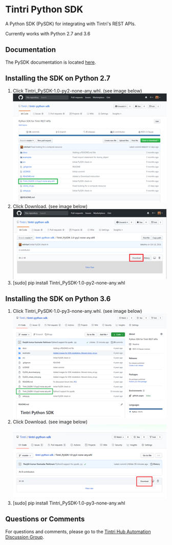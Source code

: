 # Tintri Python SDK
A Python SDK (PySDK) for integrating with Tintri's REST APIs.

Currently works with Python 2.7 and 3.6

## Documentation ##
The PySDK documentation is located [here](https://tintri.github.io/tintri-python-sdk/index.html).

## Installing the SDK on Python 2.7
1. Click Tintri_PySDK-1.0-py2-none-any.whl. (see image below)
![Alt text](PySDK_wheel_click.png)
1. Click Download. (see image below)
![Alt text](PySDK_download.png)
1. [sudo] pip install Tintri_PySDK-1.0-py2-none-any.whl

## Installing the SDK on Python 3.6
1. Click Tintri_PySDK-1.0-py3-none-any.whl. (see image below)
![Alt text](python3-wheel-click.png)
1. Click Download. (see image below)
![Alt text](python3-download.png)
1. [sudo] pip install Tintri_PySDK-1.0-py3-none-any.whl


## Questions or Comments ##
For questions and comments, please go to the [Tintri Hub Automation Discussion Group](http://hub.tintri.com/discussions/automation).
